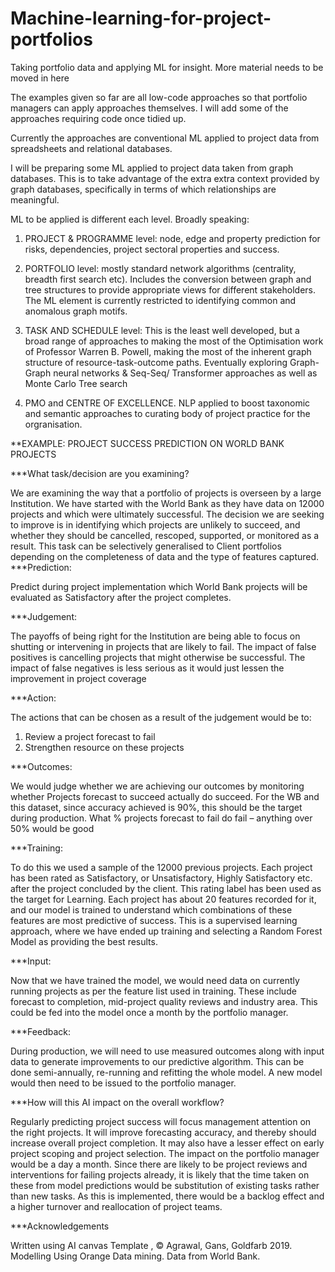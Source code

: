 # Machine-learning-for-project-portfolios
Taking portfolio data and applying ML for insight. More material needs to be moved in here

The examples given so far are all low-code approaches so that portfolio managers can apply approaches themselves. 
I will add some of the approaches requiring code once tidied up.

Currently the approaches are conventional ML applied to project data from spreadsheets and relational databases.

I will be preparing some ML applied to project data taken from graph databases. 
This is to take advantage of the extra extra context provided by graph databases, specifically in terms of which relationships are meaningful. 

ML to be applied is different each level. 
Broadly speaking:

1. PROJECT & PROGRAMME level: node, edge and property prediction for risks, dependencies, project sectoral properties and success.

2. PORTFOLIO level: mostly standard network algorithms (centrality, breadth first search etc). Includes the conversion between graph and tree structures to provide appropriate views for different stakeholders. The ML element is currently restricted to identifying common and anomalous graph motifs.

3. TASK AND SCHEDULE level: This is the least well developed, but a broad range of approaches to making the most of the Optimisation work of Professor Warren B. Powell, making the most of the inherent graph structure of resource-task-outcome paths. 
Eventually exploring Graph-Graph neural networks & Seq-Seq/ Transformer approaches as well as Monte Carlo Tree search

4. PMO and CENTRE OF EXCELLENCE. NLP applied to boost taxonomic and semantic approaches to curating body of project practice for the orgranisation. 


**EXAMPLE: PROJECT SUCCESS PREDICTION ON WORLD BANK PROJECTS

***What task/decision are you examining?

We are examining the way that a portfolio of projects is overseen by a large Institution. We have started with the World Bank as they have data on 12000 projects and which were ultimately successful. The decision we are seeking to improve is in identifying which projects are unlikely to succeed, and whether they should be cancelled, rescoped, supported, or monitored as a result. This task can be selectively generalised to Client portfolios depending on the completeness of data and the type of features captured. 
***Prediction:

Predict during project implementation which World Bank projects will be evaluated as Satisfactory after the project completes. 

***Judgement:

The payoffs of being right for the Institution are being able to focus on shutting or intervening in projects that are likely to fail. The impact of false positives is cancelling projects that might otherwise be successful. The impact of false negatives is less serious as it would just lessen the improvement in project coverage

***Action:

The actions that can be chosen as a result of the judgement would be to:
1. Review a project forecast to fail
2. Strengthen resource on these projects

***Outcomes:

We would judge whether we are achieving our outcomes by monitoring whether Projects forecast to succeed actually do succeed. For the WB and this dataset, since accuracy achieved is 90%, this should be the target during production. 
What % projects forecast to fail do fail – anything over 50% would be good

***Training:

To do this we used a sample of the 12000 previous projects. Each project has been rated as Satisfactory, or Unsatisfactory, Highly Satisfactory etc. after the project concluded by the client. This rating label  has been used as the target for Learning. Each project has about 20 features recorded for it, and our model is trained to understand which combinations of these features are most predictive of success. This is a supervised learning approach, where we have ended up training and selecting a Random Forest Model as providing the best results. 

***Input:

Now that we have trained the model, we would need data on currently running projects as per the feature list used in training. These include forecast to completion, mid-project quality reviews and industry area. This could be fed into the model once a month by the portfolio manager. 

***Feedback:

During production, we will need to use measured outcomes along with input data to generate improvements to our predictive algorithm. This can be done semi-annually, re-running and refitting the whole model. A new model would then need to be issued to the portfolio manager.  

***How will this AI impact on the overall workflow?

Regularly predicting project success will focus management attention on the right projects. It will improve forecasting accuracy, and thereby should increase overall project completion. It may also have a lesser effect on early project scoping and project selection. The impact on the portfolio manager would be a day a month. Since there are likely to be project reviews and interventions for failing projects already, it is likely that the time taken on these from model predictions would be substitution of existing tasks rather than new tasks. As this is implemented, there would be a backlog effect and a higher turnover and reallocation of project teams. 


***Acknowledgements

Written using AI canvas Template , © Agrawal, Gans, Goldfarb 2019. Modelling Using Orange Data mining. Data from World Bank. 

